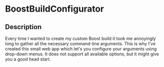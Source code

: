# BoostBuildConfigurator

## Description
Every time I wanted to create my custom Boost build it took me annoyingly long to gather all the necessary command-line arguments.
This is why I've created this small web app which let's you configure your arguments using drop-down menus. It does not support all
available options, but it might give you a good head start.


